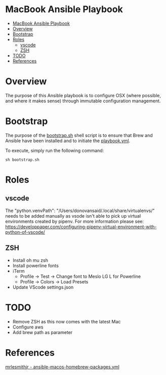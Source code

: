 # MacBook Ansible Playbook

- [MacBook Ansible Playbook](#macbook-ansible-playbook)
- [Overview](#overview)
- [Bootstrap](#bootstrap)
- [Roles](#roles)
  * [vscode](#vscode)
  * [ZSH](#zsh)
- [TODO](#todo)
- [References](#references)

# Overview

The purpose of this Ansible playbook is to configure OSX (where possible, and where it makes sense) through immutable
configuration management.

# Bootstrap

The purpose of the [bootstrap.sh](./bootstrap.sh) shell script is to ensure that Brew and Ansible have been installed
and to initiate the [playbook.yml](./playbook.yml).

To execute, simply run the following command:

```commandline
sh bootstrap.sh
```

# Roles

## vscode

The "python.venvPath": "/Users/donovansaid/.local/share/virtualenvs/" needs to be
added manually as vsode isn't able to pick up virtual environments created by pipenv.
For more information please see: https://developpaper.com/configuring-pipenv-virtual-environment-with-python-of-vscode/

## ZSH

* Install oh mu zsh
* Install powerline fonts
* iTerm
  * Profile -> Test -> Change font to Meslo LG L for Powerline
  * Profile -> Colors -> Load Presets
* Update VScode settings.json

# TODO

* Remove ZSH as this now comes with the latest Mac
* Configure aws
* Add brew path as parameter

# References

[mrlesmithjr - ansible-macos-homebrew-packages.yml](https://gist.github.com/mrlesmithjr/f3c15fdd53020a71f55c2032b8be2eda)
